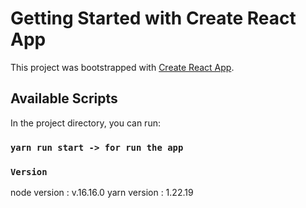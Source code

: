 # Getting Started with Create React App

This project was bootstrapped with [Create React App](https://github.com/facebook/create-react-app).

## Available Scripts

In the project directory, you can run:


### `yarn run start -> for run the app`

### `Version`
node version : v.16.16.0
yarn version : 1.22.19